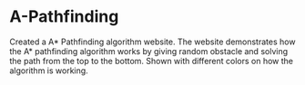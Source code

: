# A-Pathfinding
Created a A* Pathfinding algorithm website.
The website demonstrates how the A* pathfinding algorithm works by giving random obstacle and solving the path from the top to the bottom.
Shown with different colors on how the algorithm is working.
